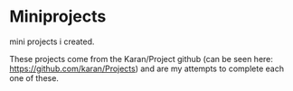 # Miniprojects
mini projects i created.

These projects come from the Karan/Project github (can be seen here: https://github.com/karan/Projects) and are my attempts to complete each one of these.
